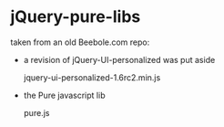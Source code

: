 # jQuery-pure-libs

taken from an old Beebole.com repo:

* a revision of jQuery-UI-personalized was put aside

  jquery-ui-personalized-1.6rc2.min.js

* the Pure javascript lib 

  pure.js